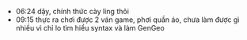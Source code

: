 - 06:24 dậy, chính thức cày ling thôi
- 09:15 thực ra chơi được 2 ván game, phơi quần áo, chưa làm được gì nhiều vì chỉ lo tìm hiểu syntax và làm GenGeo